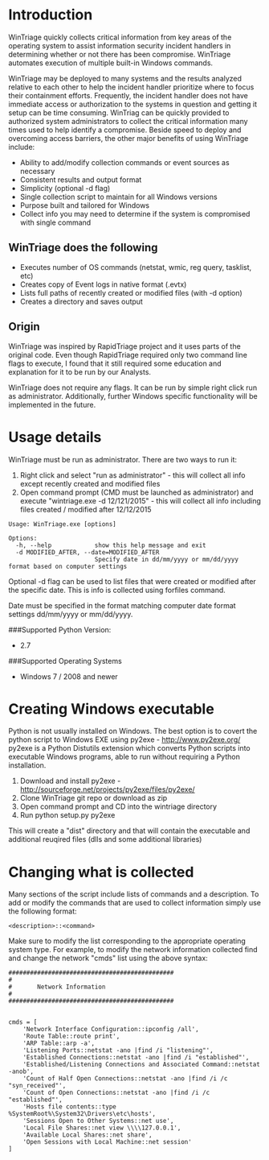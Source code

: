 # Introduction

WinTriage quickly collects critical information from key areas of the operating system to assist information security incident handlers in 
determining whether or not there has been compromise. WinTriage automates execution of multiple built-in Windows commands.

WinTriage may be deployed to many systems and the results analyzed relative to each other to help the incident handler prioritize 
where to focus their containment efforts. Frequently, the incident handler does not have immediate access or authorization to the systems 
in question and getting it setup can be time consuming. WinTriag can be quickly provided to authorized system administrators to collect the critical information 
many times used to help identify a compromise. Beside speed to deploy and overcoming access barriers, the other major benefits of using WinTriage include:

- Ability to add/modify collection commands or event sources as necessary
- Consistent results and output format
- Simplicity (optional -d flag)
- Single collection script to maintain for all Windows versions 
- Purpose built and tailored for Windows
- Collect info you may need to determine if the system is compromised with single command

## WinTriage does the following

- Executes number of OS commands (netstat, wmic, reg query, tasklist, etc)
- Creates copy of Event logs in native format (.evtx)
- Lists full paths of recently created or modified files (with -d option)
- Creates a directory  and saves output

## Origin 

WinTriage was inspired by RapidTriage project and it uses parts of the original code. Even though RapidTriage required only two command line 
flags to execute, I found that it still required some education and explanation for it to be run by our Analysts. 

WinTriage does not require any flags. It can be run by simple right click run as administrator. Additionally, further Windows specific
functionality will be implemented in the future. 

# Usage details

WinTriage must be run as administrator. There are two ways to run it:

1. Right click and select "run as administrator" - this will collect all info except recently created and modified files
2. Open command prompt (CMD must be launched as administrator) and execute "wintriage.exe -d 12/121/2015" - this will collect all info including files created / modified after 12/12/2015

```
Usage: WinTriage.exe [options]

Options:
  -h, --help            show this help message and exit
  -d MODIFIED_AFTER, --date=MODIFIED_AFTER
                        Specify date in dd/mm/yyyy or mm/dd/yyyy format based on computer settings
```

Optional -d flag can be used to list files that were created or modified after the specific date. This is info is collected using forfiles command.  

Date must be specified in the format matching computer date format settings dd/mm/yyyy or mm/dd/yyyy.

###Supported Python Version: 

- 2.7

###Supported Operating Systems

- Windows 7 / 2008 and newer

# Creating Windows executable

Python is not usually installed on Windows. The best option is to covert the python script to Windows EXE using py2exe - http://www.py2exe.org/
py2exe is a Python Distutils extension which converts Python scripts into executable Windows programs, able to run without requiring a Python installation.

1. Download and install py2exe - http://sourceforge.net/projects/py2exe/files/py2exe/ 
2. Clone WinTriage git repo or download as zip
3. Open command prompt and CD into the wintriage directory 
4. Run python setup.py py2exe

This will create a "dist" directory and that will contain the executable and additional reuqired files (dlls and some additional libraries)

# Changing what is collected

Many sections of the script include lists of commands and a description. To add or modify the commands that are used to collect information simply use the following format:

    <description>::<command>

Make sure to modify the list corresponding to the appropriate operating system type. For example, to modify the network information collected find and change the network "cmds" list using the above syntax:

```
##############################################
#
#       Network Information
#
##############################################


cmds = [
    'Network Interface Configuration::ipconfig /all',
    'Route Table::route print',
    'ARP Table::arp -a',
    'Listening Ports::netstat -ano |find /i "listening"',
    'Established Connections::netstat -ano |find /i "established"',
    'Established/Listening Connections and Associated Command::netstat -anob',
    'Count of Half Open Connections::netstat -ano |find /i /c "syn_received"',
    'Count of Open Connections::netstat -ano |find /i /c "established"',
    'Hosts file contents::type %SystemRoot%\System32\Drivers\etc\hosts',
    'Sessions Open to Other Systems::net use',
    'Local File Shares::net view \\\\127.0.0.1',
    'Available Local Shares::net share',
    'Open Sessions with Local Machine::net session'
]
```